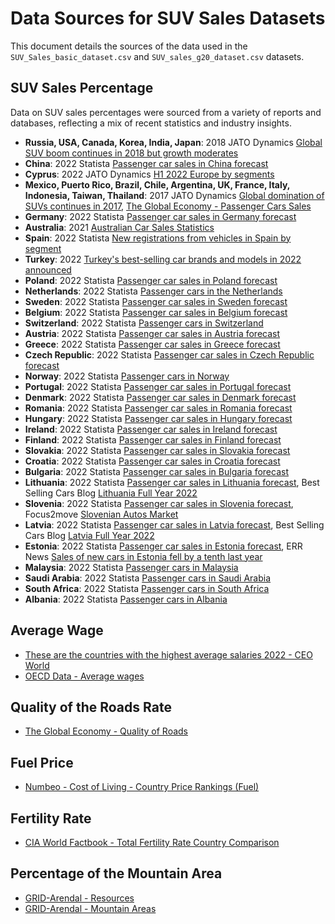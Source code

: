 # Data Sources for SUV Sales Datasets

This document details the sources of the data used in the `SUV_Sales_basic_dataset.csv` and `SUV_sales_g20_dataset.csv` datasets.

## SUV Sales Percentage

Data on SUV sales percentages were sourced from a variety of reports and databases, reflecting a mix of recent statistics and industry insights.

- **Russia, USA, Canada, Korea, India, Japan**: 2018 JATO Dynamics [Global SUV boom continues in 2018 but growth moderates](https://www.jato.com/global-suv-boom-continues-in-2018-but-growth-moderates/)
- **China**: 2022 Statista [Passenger car sales in China forecast](https://www.statista.com/forecasts/754767/passenger-car-sales-in-china)
- **Cyprus**: 2022 JATO Dynamics [H1 2022 Europe by segments](https://www.jato.com/h1-2022-europe-by-segments/)
- **Mexico, Puerto Rico, Brazil, Chile, Argentina, UK, France, Italy, Indonesia, Taiwan, Thailand**: 2017 JATO Dynamics [Global domination of SUVs continues in 2017](https://www.jato.com/global-domination-suvs-continues-2017/), [The Global Economy - Passenger Cars Sales](https://www.theglobaleconomy.com/rankings/passenger_cars_sales/)
- **Germany**: 2022 Statista [Passenger car sales in Germany forecast](https://www.statista.com/forecasts/754754/passenger-car-sales-in-germany)
- **Australia**: 2021 [Australian Car Sales Statistics](https://www.budgetdirect.com.au/car-insurance/research/australian-car-salesstatistics.html?fbclid=IwAR0GzrHPgNzIfT_1jh_-HDjk87B2ElfgQE-OB3p5MgnpSf13JV8ZFYzEtI)
- **Spain**: 2022 Statista [New registrations from vehicles in Spain by segment](https://www.statista.com/statistics/771656/new-registrations-from-vehicles-in-spainby-segment/)
- **Turkey**: 2022 [Turkey's best-selling car brands and models in 2022 announced](https://europe-cities.com/2023/01/09/turkeys-best-selling-car-brands-and-modelsin-2022-announced/)
- **Poland**: 2022 Statista [Passenger car sales in Poland forecast](https://www.statista.com/forecasts/754761/passenger-car-sales-in-poland)
- **Netherlands**: 2022 Statista [Passenger cars in the Netherlands](https://www.statista.com/outlook/mmo/passenger-cars/netherlands)
- **Sweden**: 2022 Statista [Passenger car sales in Sweden forecast](https://www.statista.com/forecasts/754770/passenger-car-sales-in-sweden)
- **Belgium**: 2022 Statista [Passenger car sales in Belgium forecast](https://www.statista.com/forecasts/754775/passenger-car-sales-in-belgium)
- **Switzerland**: 2022 Statista [Passenger cars in Switzerland](https://www.statista.com/outlook/mmo/passenger-cars/switzerland)
- **Austria**: 2022 Statista [Passenger car sales in Austria forecast](https://www.statista.com/forecasts/754758/passenger-car-sales-in-austria)
- **Greece**: 2022 Statista [Passenger car sales in Greece forecast](https://www.statista.com/forecasts/754773/passenger-car-sales-in-greece)
- **Czech Republic**: 2022 Statista [Passenger car sales in Czech Republic forecast](https://www.statista.com/forecasts/754780/passenger-car-sales-in-czech-republic)
- **Norway**: 2022 Statista [Passenger cars in Norway](https://www.statista.com/outlook/mmo/passenger-cars/norway)
- **Portugal**: 2022 Statista [Passenger car sales in Portugal forecast](https://www.statista.com/forecasts/754766/passenger-car-sales-in-portugal)
- **Denmark**: 2022 Statista [Passenger car sales in Denmark forecast](https://www.statista.com/forecasts/754765/passenger-car-sales-in-denmark)
- **Romania**: 2022 Statista [Passenger car sales in Romania forecast](https://www.statista.com/forecasts/754772/passenger-car-sales-in-romania)
- **Hungary**: 2022 Statista [Passenger car sales in Hungary forecast](https://www.statista.com/forecasts/754762/passenger-car-sales-in-hungary)
- **Ireland**: 2022 Statista [Passenger car sales in Ireland forecast](https://www.statista.com/forecasts/754778/passenger-car-sales-in-ireland)
- **Finland**: 2022 Statista [Passenger car sales in Finland forecast](https://www.statista.com/forecasts/754777/passenger-car-sales-in-finland)
- **Slovakia**: 2022 Statista [Passenger car sales in Slovakia forecast](https://www.statista.com/forecasts/754760/passenger-car-sales-in-slovakia)
- **Croatia**: 2022 Statista [Passenger car sales in Croatia forecast](https://www.statista.com/forecasts/754768/passenger-car-sales-in-croatia)
- **Bulgaria**: 2022 Statista [Passenger car sales in Bulgaria forecast](https://www.statista.com/forecasts/754779/passenger-car-sales-in-bulgaria)
- **Lithuania**: 2022 Statista [Passenger car sales in Lithuania forecast](https://www.statista.com/forecasts/754776/passenger-car-sales-in-lithuania), Best Selling Cars Blog [Lithuania Full Year 2022](https://bestsellingcarsblog.com/2023/02/lithuania-full-year-2022-toyota-rav4-1-nissan-qashqai-and-toyota-yaris-cross-impress-sales-off-18-6/)
- **Slovenia**: 2022 Statista [Passenger car sales in Slovenia forecast](https://www.statista.com/forecasts/754771/passenger-car-sales-in-slovenia), Focus2move [Slovenian Autos Market](https://www.focus2move.com/slovenian-autos-market/)
- **Latvia**: 2022 Statista [Passenger car sales in Latvia forecast](https://www.statista.com/forecasts/754763/passenger-car-sales-in-latvia), Best Selling Cars Blog [Latvia Full Year 2022](https://bestsellingcarsblog.com/2023/02/latvia-full-year-2022-dacia-duster-74-9-vwt-cross-45-5-toyota-rav4-45-1-shine-market-up-16-5/)
- **Estonia**: 2022 Statista [Passenger car sales in Estonia forecast](https://www.statista.com/forecasts/754757/passenger-car-sales-in-estonia), ERR News [Sales of new cars in Estonia fell by a tenth last year](https://news.err.ee/1608844273/sales-of-new-cars-in-estonia-fell-by-a-tenth-lastyear)
- **Malaysia**: 2022 Statista [Passenger cars in Malaysia](https://paultan.org/2023/01/19/malaysia-car-sales-in-2022-total-industry-volume-hits-all-time-high-at-720k-units-up-212k-units-from-2021/)
- **Saudi Arabia**: 2022 Statista [Passenger cars in Saudi Arabia](https://www.statista.com/outlook/mmo/passenger-cars/saudi-arabia)
- **South Africa**: 2022 Statista [Passenger cars in South Africa](https://www.statista.com/outlook/mmo/passenger-cars/south-africa)
- **Albania**: 2022 Statista [Passenger cars in Albania](https://www.statista.com/outlook/mmo/passenger-cars/albania)

## Average Wage

- [These are the countries with the highest average salaries 2022 - CEO World](https://ceoworld.biz/2022/08/15/these-are-the-countries-with-the-highest-averagesalaries-2022/)
- [OECD Data - Average wages](https://data.oecd.org/earnwage/average-wages.htm)

## Quality of the Roads Rate

- [The Global Economy - Quality of Roads](https://www.theglobaleconomy.com/rankings/roads_quality/)

## Fuel Price

- [Numbeo - Cost of Living - Country Price Rankings (Fuel)](https://www.numbeo.com/cost-of-living/country_price_rankings?itemId=24)

## Fertility Rate

- [CIA World Factbook - Total Fertility Rate Country Comparison](https://www.cia.gov/the-world-factbook/field/total-fertility-rate/country-comparison)

## Percentage of the Mountain Area

- [GRID-Arendal - Resources](https://www.grida.no/resources/12769)
- [GRID-Arendal - Mountain Areas](https://www.grida.no/resources/5032)
